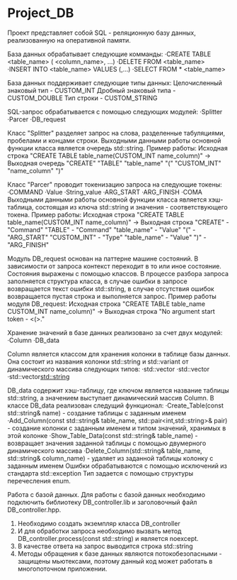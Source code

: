 # Project_DB
Проект представляет собой SQL - реляционную базу данных, реализованную на оперативной памяти.

База данных обрабатывает следующие комманды:
·CREATE TABLE <table_name> (<TYPE> <column_name>, ...)
·DELETE FROM <table_name> 
·INSERT INTO <table_name> VALUES (<value>,...)
·SELECT FROM * <table_name> 

База данных поддерживает следующие типы данных: 
Целочисленный знаковый тип - CUSTOM_INT
Дробный знаковый типа - CUSTOM_DOUBLE
Тип строки - CUSTOM_STRING

SQL-запрос обрабатывается с помощью следующих модулей:
·Splitter
·Parcer
·DB_request

Класс "Splitter" разделяет запрос на слова, разделенные табуляциями, пробелами и концами строки. Выходными данными работы основной функции класса является очередь std::string.
Пример работы: 
Исходная строка
"CREATE TABLE table_name(CUSTOM_INT name_column)" ->
Выходная очередь
"CREATE" "TABLE" "table_name" "(" "CUSTOM_INT" "name_column" ")"

Класс "Parcer" проводит токенизацию запроса на следующие токены:
·COMMAND
·Value
·String_value
·ARG_START
·ARG_FINISH
·COMA
Выходными данными работы основной функции класса является хэш-таблица, состоящая из ключа std::string и значения - соответствующего токена.
Пример работы:
Исходная строка
"CREATE TABLE table_name(CUSTOM_INT name_column)" ->
Выходная строка
"CREATE" - "Command"
"TABLE" - "Command"
"table_name" - "Value"
"(" - "ARG_START"
"CUSTOM_INT" - "Type"
"table_name" - "Value"
")" - "ARG_FINISH"
 
Модуль DB_request основан на паттерне машине состояний. В зависимости от запроса контекст переходит в то или иное состояние. Состояния выражены с помощью классов. В процессе разбора запроса заполняется структура класса, в случае ошибки в запросе возвращается текст ошибки std::string, в случае отсутствия ошибок возвращается пустая строка и выполняется запрос.
Пример работы модуля DB_request:
Исходная строка 
"CREATE TABLE table_name CUSTOM_INT name_column)" ->
Выходная строка
"No argument start token - <(>."

Хранение значений в базе данных реализовано за счет двух модулей: 
·Column
·DB_data

Column является классом для хранения колонки в таблице базы данных. Она состоит из названия колонки std::string и std::variant от динамического массива следующих типов:
·std::vector<int>
·std::vector<double>
·std::vector<std::string> 

DB_data содержит хэш-таблицу, где ключом является название таблицы std::string, а значением выступает динамический массив Column.
В классе DB_data реализован следущий функционал:
·Create_Table(const std::string& name) - создание таблицы с заданным именем
·Add_Column(const std::string& table_name, std::pair<int,std::string>& pair) - создание колонки с заданным именем и типом значений, хранимых в этой колонке
·Show_Table_Data(const std::string& table_name) - возвращает значения заданной таблицы с помощью двумерного динамического массива
·Delete_Column(std::string& table_name, std::string& column_name) - удаляет из заданной таблицы колонку с заданным именем
Ошибки обрабатываются с помощью исключений из стандарта std::exception
Тип задается с помощью структуры перечесления enum.

Работа с базой данных.
Для работы с базой данных необходимо подключить библиотеку DB_controller.lib и заголовочный файл DB_controller.hpp.
1. Необходимо создать экземпляр класса DB_controller
2. И для обработки запроса необходимо вызвать метод DB_controller.process(const std::string) и является noexcept.
3. В качестве ответа на запрос выводится строка std::string
4. Методы обращения к базе данных являются потокобезопасными - защищены мьютексами, поэтому данный код может работать в многопоточном приложении.

